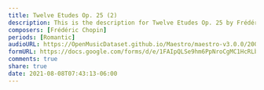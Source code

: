 ```yaml
---
title: Twelve Etudes Op. 25 (2)
description: This is the description for Twelve Etudes Op. 25 by Frédéric Chopin
composers: [Frédéric Chopin]
periods: [Romantic]
audioURL: https://OpenMusicDataset.github.io/Maestro/maestro-v3.0.0/2004/MIDI-Unprocessed_SMF_05_R1_2004_01_ORIG_MID--AUDIO_05_R1_2004_03_Track03_wav.midi
formURL: https://docs.google.com/forms/d/e/1FAIpQLSe9hm6PpNroCgMC1HcRLbuPjl1KCNnETFfRQTppq1Wn-Wmb_g/viewform
comments: true
share: true
date: 2021-08-08T07:43:13-06:00
---
```

